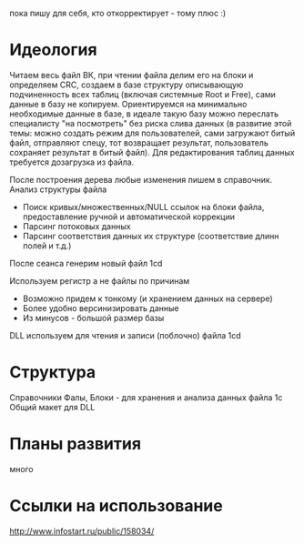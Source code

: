 пока пишу для себя, кто откорректирует - тому плюс :)

# Идеология #

Читаем весь файл ВК, при чтении файла делим его на блоки и определяем CRC, создаем в базе структуру описывающую подчиненность всех таблиц (включая системные Root и Free), сами данные в базу не копируем. Ориентируемся на минимально необходимые данные в базе, в идеале такую базу можно переслать специалисту "на посмотреть" без риска слива данных (в развитие этой темы: можно создать режим для пользователей, сами загружают битый файл, отправляют спецу, тот возвращает результат, пользователь сохраняет результат в битый файл).
Для редактирования таблиц данных требуется дозагрузка из файла.

После построения дерева любые изменения пишем в справочник.
Анализ структуры файла
  * Поиск кривых/множественных/NULL ссылок на блоки файла, предоставление ручной и автоматической коррекции
  * Парсинг потоковых данных
  * Парсинг соответствия данных их структуре (соответствие длинн полей и т.д.)

После сеанса генерим новый файл 1cd

Используем регистр а не файлы по причинам
  * Возможно придем к тонкому (и хранением данных на сервере)
  * Более удобно версинизировать данные
  * Из минусов - большой размер базы

DLL используем для чтения и записи (поблочно) файла 1cd

# Структура #

Справочники Фалы, Блоки - для хранения и анализа данных файла 1с
Общий макет для DLL

# Планы развития #

много

# Ссылки на использование #

http://www.infostart.ru/public/158034/